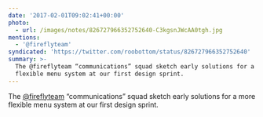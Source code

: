 ```yaml
---
date: '2017-02-01T09:02:41+00:00'
photo:
  - url: /images/notes/826727966352752640-C3kgsnJWcAA0tgh.jpg
mentions:
  - '@fireflyteam'
syndicated: 'https://twitter.com/roobottom/status/826727966352752640'
summary: >-
  The @fireflyteam “communications” squad sketch early solutions for a more
  flexible menu system at our first design sprint.
---
```

The [@fireflyteam](https://twitter.com/@fireflyteam) “communications” squad sketch early solutions for a more flexible menu system at our first design sprint. 
